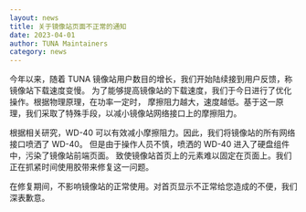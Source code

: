 ```yaml
---
layout: news
title: 关于镜像站页面不正常的通知
date: 2023-04-01
author: TUNA Maintainers
category: news
---
```


今年以来，随着 TUNA 镜像站用户数目的增长，我们开始陆续接到用户反馈，称镜像站下载速度变慢。
为了能够提高镜像站的下载速度，我们于今日进行了优化操作。根据物理原理，在功率一定时，
摩擦阻力越大，速度越低。基于这一原理，我们采取了特殊手段，以减小镜像站网络接口上的摩擦阻力。

根据相关研究，WD-40 可以有效减小摩擦阻力。因此，我们将镜像站的所有网络接口喷洒了 WD-40。
但是由于操作人员不慎，喷洒的 WD-40 进入了硬盘组件中，污染了镜像站前端页面。
致使镜像站首页上的元素难以固定在页面上。我们正在抓紧时间使用胶带来修复这一问题。

在修复期间，不影响镜像站的正常使用。对首页显示不正常给您造成的不便，我们深表歉意。
